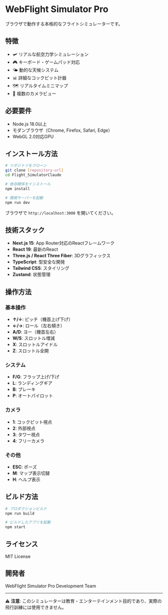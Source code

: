 # WebFlight Simulator Pro

ブラウザで動作する本格的なフライトシミュレーターです。

## 特徴

- 🛩️ リアルな航空力学シミュレーション
- 🎮 キーボード・ゲームパッド対応
- 🌤️ 動的な天候システム
- 📊 詳細なコックピット計器
- 🗺️ リアルタイムミニマップ
- 🎥 複数のカメラビュー

## 必要要件

- Node.js 18.0以上
- モダンブラウザ（Chrome, Firefox, Safari, Edge）
- WebGL 2.0対応GPU

## インストール方法

```bash
# リポジトリをクローン
git clone [repository-url]
cd Flight_SimulatorClaude

# 依存関係をインストール
npm install

# 開発サーバーを起動
npm run dev
```

ブラウザで `http://localhost:3000` を開いてください。

## 技術スタック

- **Next.js 15**: App Router対応のReactフレームワーク
- **React 19**: 最新のReact
- **Three.js / React Three Fiber**: 3Dグラフィックス
- **TypeScript**: 型安全な開発
- **Tailwind CSS**: スタイリング
- **Zustand**: 状態管理

## 操作方法

### 基本操作
- **↑/↓**: ピッチ（機首上げ下げ）
- **←/→**: ロール（左右傾き）
- **A/D**: ヨー（機首左右）
- **W/S**: スロットル増減
- **X**: スロットルアイドル
- **Z**: スロットル全開

### システム
- **F/G**: フラップ上げ/下げ
- **L**: ランディングギア
- **B**: ブレーキ
- **P**: オートパイロット

### カメラ
- **1**: コックピット視点
- **2**: 外部視点
- **3**: タワー視点
- **4**: フリーカメラ

### その他
- **ESC**: ポーズ
- **M**: マップ表示切替
- **H**: ヘルプ表示

## ビルド方法

```bash
# プロダクションビルド
npm run build

# ビルドしたアプリを起動
npm start
```

## ライセンス

MIT License

## 開発者

WebFlight Simulator Pro Development Team

---

⚠️ **注意**: このシミュレーターは教育・エンターテインメント目的であり、実際の飛行訓練には使用できません。
